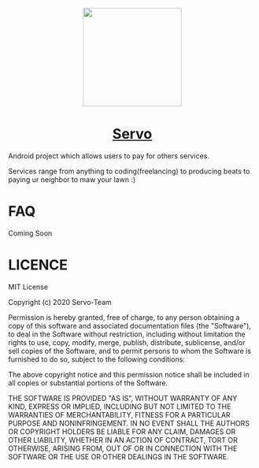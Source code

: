

<p align="center"><a href="https://boneos.org" target="_blank"><img width="200"src="https://i.imgur.com/TNO0fqq.png"></a></p>
<h1 align="center" id="header" style="color:#21d4fd;"><a href="#">Servo</a></h1>

Android project which allows users to pay for others services.

Services range from anything to coding(freelancing) to producing beats
to paying ur neighbor to maw your lawn :)



# FAQ
Coming Soon


# LICENCE

MIT License

Copyright (c) 2020 Servo-Team

Permission is hereby granted, free of charge, to any person obtaining a copy
of this software and associated documentation files (the "Software"), to deal
in the Software without restriction, including without limitation the rights
to use, copy, modify, merge, publish, distribute, sublicense, and/or sell
copies of the Software, and to permit persons to whom the Software is
furnished to do so, subject to the following conditions:

The above copyright notice and this permission notice shall be included in all
copies or substantial portions of the Software.

THE SOFTWARE IS PROVIDED "AS IS", WITHOUT WARRANTY OF ANY KIND, EXPRESS OR
IMPLIED, INCLUDING BUT NOT LIMITED TO THE WARRANTIES OF MERCHANTABILITY,
FITNESS FOR A PARTICULAR PURPOSE AND NONINFRINGEMENT. IN NO EVENT SHALL THE
AUTHORS OR COPYRIGHT HOLDERS BE LIABLE FOR ANY CLAIM, DAMAGES OR OTHER
LIABILITY, WHETHER IN AN ACTION OF CONTRACT, TORT OR OTHERWISE, ARISING FROM,
OUT OF OR IN CONNECTION WITH THE SOFTWARE OR THE USE OR OTHER DEALINGS IN THE
SOFTWARE.
